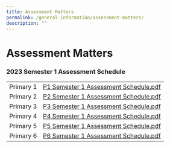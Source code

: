 ```yaml
---
title: Assessment Matters
permalink: /general-information/assessment-matters/
description: ""
---
```

# **Assessment Matters**

### 2023 Semester 1 Assessment Schedule

|  	|  	|
|---	|---	|
| Primary 1 	|  [P1 Semester 1 Assessment Schedule.pdf](/files/023_P1%20Semester%201%20Assessment%20Schedule.pdf) 	|
| Primary 2 	|  [ P2 Semester 1 Assessment Schedule.pdf](/files/024_P2%20Semester%201%20Assessment%20Schedule.pdf) 	|
| Primary 3 	|  [ P3 Semester 1 Assessment Schedule.pdf](/files/025_P3%20Semester%201%20Assessment%20Schedule.pdf) 	|
| Primary 4 	|  [P4 Semester 1 Assessment Schedule.pdf](/files/026D%20P4%20Semester%201%20Assessment%20Schedule.pdf)	|
| Primary 5 	|  [P5 Semester 1 Assessment Schedule.pdf](/files/026E%20%20P5%20Semester%201%20Assessment%20Schedule.pdf)	|
| Primary 6 	|  [P6 Semester 1 Assessment Schedule.pdf](/files/026F%20%20P6%20Semester%201%20Assessment%20Schedule.pdf)	|